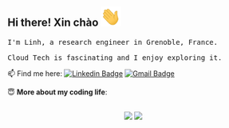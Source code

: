 ## Hi there! Xin chào <img src="https://raw.githubusercontent.com/ntlinh16/ntlinh16/main/images/hi.gif" width="40px"/>

<samp>I'm Linh, a research engineer in Grenoble, France.</samp>

<samp>Cloud Tech is fascinating and I enjoy exploring it.</samp>

<p align=center”>

📫 Find me here:
[![Linkedin Badge](https://img.shields.io/badge/LinkedIn-blue?style=plastic&logo=linkedin&labelColor=blue&link=https://www.linkedin.com/in/ntlinh/)](https://www.linkedin.com/in/ntlinh/)
[![Gmail Badge](https://img.shields.io/badge/Gmail-D14836?style=plastic&logo=gmail&logoColor=white&link=mailto:ntlinh16@gmail.com)](mailto:ntlinh16@gmail.com)


<summary> 😇 <b>More about my coding life</b>: </summary>
<br>
<p align = "center">
  <img src ="https://github-readme-stats.vercel.app/api?username=ntlinh16&show_icons=true&count_private=true&theme=darcula&hide_border=true,contribs&include_all_commits=true&bg_color=00000000">
  <img src ="https://github-readme-stats.vercel.app/api/top-langs/?username=ntlinh16&layout=compact&hide_border=true&theme=darcula&bg_color=00000000&langs_count=10&hide=jupyter%20notebook,tex,css,php">
</p>

